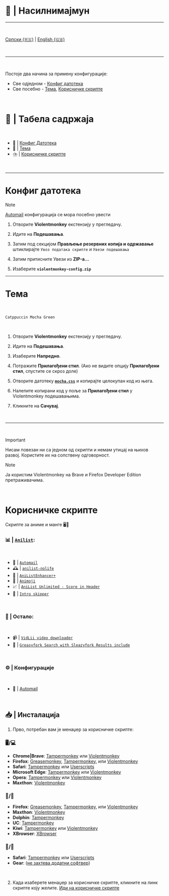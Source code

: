 # 🐒 | Насилнимајмун

---

<br>

  [Српски (🇷🇸)](README.md) | [English (🇬🇧)](README-en.md)

<br>

---

<br>

Постоје два начина за примену конфигурације:
- Све одједном - [Конфиг датотека](#конфиг-датотека)
- Све посебно - [Тема](#тема), [Корисничке скрипте](#корисничке-скрипте)


<br>

# 📖 | Табела садржаја

<br>

- 📁 | [Конфиг Датотека](#конфиг-датотека)
- 🎨 | [Тема](#тема)
- ⛈️ | [Корисничке скрипте](#корисничке-скрипте)

<br>

---

# Конфиг датотека

> [!NOTE]
> [Automail](automail/README.md) конфигурација се мора посебно увести

1. Отворите **Violentmonkey** екстензију у прегледачу.

2. Идите на **Подешавања**.

3. Затим под секцијом **Прављење резервних копија и одржавање** штиклирајте `Увоз података скрипте` и `Увези подешавања`

4. Затим притисните Увези из **ZIP-а…**

4. Изаберите **`violentmonkey-config.zip`**

---

# Тема

<br>

`Catppuccin Mocha Green`

<br>

1. Отворите **Violentmonkey** екстензију у прегледачу.

2. Идите на **Подешавања**.

3. Изаберите **Напредно**.

4. Потражите **Прилагођени стил**. (Ако не видите опцију **Прилагођени стил**, спустите се скроз доле)

5. Отворите датотеку [**`mocha.css`**](mocha.css) и копирајте целокупан код из њега.

6. Налепите копирани код у поље за **Прилагођени стил** у Violentmonkey подешавањима.

7. Кликните на **Сачувај**.

<br>

---

<br>

> [!IMPORTANT]
> Нисам повезан ни са једном од скрипти и немам утицај на њихов развој. Користите их на сопствену одговорност.

> [!NOTE]
> Ја користим Violentmonkey на Brave и Firefox Developer Edition претраживачима.

<br>

# Корисничке скрипте

Скрипте за аниме и манге 🖥️🔧

### 📊 | [`Anilist`](https://anilist.co/):

<br>

- 📧 | [`Automail`](https://greasyfork.org/en/scripts/370473-automail)
- 🕰️ | [`anilist-nolife`](https://greasyfork.org/en/scripts/468839-anilist-nolife)
- 🛟 | [`AniListEnhancer+`](https://greasyfork.org/en/scripts/504859-anilistenhancer)
- 🙂 | [`Animoji`](https://greasyfork.org/en/scripts/444181-animoji)
- 📈 | [`AniList Unlimited - Score in Header`](https://greasyfork.org/en/scripts/404465-anilist-unlimited-score-in-header)
- 📼 | [`Intro skipper`](https://greasyfork.org/en/scripts/33779-intro-skipper)

<br>

### 📂 | Остало:

<br>

- 📹 | [`VidLii video downloader`](https://greasyfork.org/en/scripts/487046-vidlii-video-downloader)
- 🍴 | [`Greasyfork Search with Sleazyfork Results include`](https://greasyfork.org/en/scripts/23840-greasyfork-search-with-sleazyfork-results-include)

<br>

### ⚙️ | Конфигурације

<br>

- 📧 | [Automail](automail/README.md)

<br>

## 📥 | Инсталација

1. Прво, потребан вам је менаџер за корисничке скрипте:

### 🖥️/💻

- **Chrome|Brave**: [Tampermonkey](https://chrome.google.com/webstore/detail/tampermonkey/dhdgffkkebhmkfjojejmpbldmpobfkfo) или [Violentmonkey](https://chrome.google.com/webstore/detail/violent-monkey/jinjaccalgkegednnccohejagnlnfdag)
- **Firefox**: [Greasemonkey](https://addons.mozilla.org/firefox/addon/greasemonkey/), [Tampermonkey](https://addons.mozilla.org/firefox/addon/tampermonkey/), или [Violentmonkey](https://addons.mozilla.org/firefox/addon/violentmonkey/)
- **Safari**: [Tampermonkey](http://tampermonkey.net/?browser=safari) или [Userscripts](https://apps.apple.com/app/userscripts/id1463298887)
- **Microsoft Edge**: [Tampermonkey](https://microsoftedge.microsoft.com/addons/detail/tampermonkey/iikmkjmpaadaobahmlepeloendndfphd) или [Violentmonkey](https://microsoftedge.microsoft.com/addons/detail/violentmonkey/eeagobfjdenkkddmbclomhiblgggliao)
- **Opera**: [Tampermonkey](https://addons.opera.com/extensions/details/tampermonkey-beta/) или [Violentmonkey](https://violentmonkey.github.io/get-it/)
- **Maxthon**: [Violentmonkey](http://extension.maxthon.com/detail/index.php?view_id=1680)

### 📱/🤖

- **Firefox**: [Greasemonkey](https://addons.mozilla.org/firefox/addon/greasemonkey/), [Tampermonkey](https://addons.mozilla.org/firefox/addon/tampermonkey/), или [Violentmonkey](https://addons.mozilla.org/firefox/addon/violentmonkey/)
- **Maxthon**: [Violentmonkey](http://extension.maxthon.com/detail/index.php?view_id=1680)
- **Dolphin**: [Tampermonkey](https://play.google.com/store/apps/details?id=net.tampermonkey.dolphin)
- **UC**: [Tampermonkey](https://www.tampermonkey.net/?browser=ucweb&amp;ext=dhdg)
- **Kiwi**: [Tampermonkey](https://chrome.google.com/webstore/detail/tampermonkey/dhdgffkkebhmkfjojejmpbldmpobfkfo) или [Violentmonkey](https://chrome.google.com/webstore/detail/violent-monkey/jinjaccalgkegednnccohejagnlnfdag)
- **XBrowser**: [XBrowser](https://www.xbext.com)

### 📱/🍎

- **Safari**: [Tampermonkey](http://tampermonkey.net/?browser=safari) или [Userscripts](https://apps.apple.com/app/userscripts/id1463298887)
- **Gear**: ([не захтева додатни софтвер](https://gear4.app/))

<br>

2. Када изаберете менаџер за корисничке скрипте, кликните на линк скрипте коју желите. [Иди на корисничке скрипте](#корисничке-скрипте)

<br>
